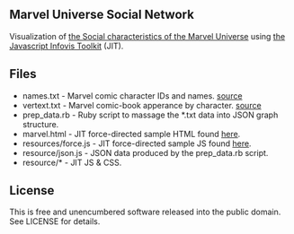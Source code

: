 ## Marvel Universe Social Network

Visualization of [the Social characteristics of the Marvel Universe](http://bioinfo.uib.es/~joemiro/marvel.html) using [the Javascript Infovis Toolkit](http://thejit.org/) (JIT).

## Files

* names.txt - Marvel comic character IDs and names. [source](http://bioinfo.uib.es/~joemiro/marvel.html)
* vertext.txt - Marvel comic-book apperance by character. [source](http://bioinfo.uib.es/~joemiro/marvel.html)
* prep_data.rb - Ruby script to massage the *.txt data into JSON graph structure.
* marvel.html - JIT force-directed sample HTML found [here](http://thejit.org/static/v20/Jit/Examples/ForceDirected/example1.html).
* resources/force.js - JIT force-directed sample JS found [here](http://thejit.org/static/v20/Jit/Examples/ForceDirected/example1.html).
* resource/json.js - JSON data produced by the prep_data.rb script.
* resource/* - JIT JS & CSS.

## License

This is free and unencumbered software released into the public domain.  See LICENSE for details.
